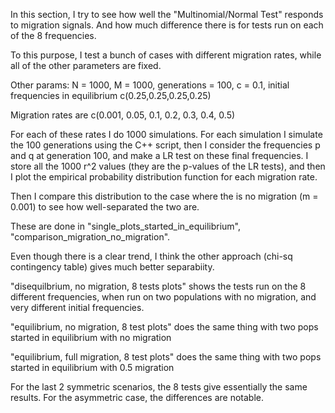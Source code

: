 In this section, I try to see how well the "Multinomial/Normal Test" responds to migration signals. And how much difference there is for tests run on each of the 8 frequencies.

To this purpose, I test a bunch of cases with different migration rates, while all of the other parameters are fixed.

Other params: N = 1000, M = 1000, generations = 100, c = 0.1, initial frequencies in equilibrium c(0.25,0.25,0.25,0.25)

Migration rates are c(0.001, 0.05, 0.1, 0.2, 0.3, 0.4, 0.5)

For each of these rates I do 1000 simulations. For each simulation I simulate the 100 generations using the C++ script, then I consider the frequencies p and q at generation 100, and make a LR test on these final frequencies. I store all the 1000 r^2 values (they are the p-values of the LR tests), and then I plot the empirical probability distribution function for each migration rate.

Then I compare this distribution to the case where the is no migration (m = 0.001) to see how well-separated the two are.

These are done in "single_plots_started_in_equilibrium", "comparison_migration_no_migration".

Even though there is a clear trend, I think the other approach (chi-sq contingency table) gives much better separabiity.



"disequilbrium, no migration, 8 tests plots" shows the tests run on the 8 different frequencies, when run on two populations with no migration, and very different initial frequencies.

"equilibrium, no migration, 8 test plots" does the same thing with two pops started in equilibrium with no migration

"equilibrium, full migration, 8 test plots" does the same thing with two pops started in equilibrium with 0.5 migration

For the last 2 symmetric scenarios, the 8 tests give essentially the same results. For the asymmetric case, the differences are notable.

